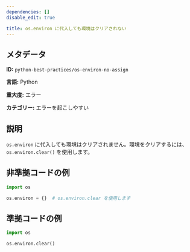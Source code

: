 ```yaml
---
dependencies: []
disable_edit: true

title: os.environ に代入しても環境はクリアされない
---
```

## メタデータ
**ID:** `python-best-practices/os-environ-no-assign`

**言語:** Python

**重大度:** エラー

**カテゴリー:** エラーを起こしやすい

## 説明
`os.environ` に代入しても環境はクリアされません。環境をクリアするには、`os.environ.clear()` を使用します。

## 非準拠コードの例
```python
import os

os.environ = {}  # os.environ.clear を使用します
```

## 準拠コードの例
```python
import os

os.environ.clear()

```
